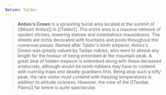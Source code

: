```yaml
---
Nation: Taldor
---
```

> **Antios's Crown** is a sprawling burial area located at the summit of [[Mount Antios]] in [[Taldor]].
> The entire area is a massive network of opulent shrines, towering statues and ostentatious mausoleums. The streets are richly decorated with fountains and pools throughout the numerous plazas.
> Named after Taldor's tenth emperor, Antios's Crown was greatly valued by Taldan nobles, who went to almost any length for the honour of being entombed at the mountain peak. A great deal of hidden treasure is entombed along with these deceased aristocrats, although would-be tomb-robbers may have to contend with cunning traps and deadly guardians first.
> Being atop such a lofty peak, the rare visitor must contend with freezing temperatures in addition to altitude sickness. However, the view of the [[Tandak Plains]] far below is quite spectacular.








